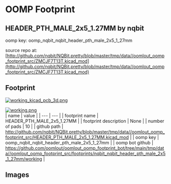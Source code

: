 # OOMP Footprint  
## HEADER_PTH_MALE_2x5_1.27MM  by nqbit  
  
oomp key: oomp_nqbit_nqbit_header_pth_male_2x5_1_27mm  
  
source repo at: [http://github.com/nqbit/NQBit.pretty/blob/master/tmp/data//oomlout_oomp_footprint_src/ZMCJF7T13T.kicad_mod](http://github.com/nqbit/NQBit.pretty/blob/master/tmp/data//oomlout_oomp_footprint_src/ZMCJF7T13T.kicad_mod)  
## Footprint  
  
[![working_kicad_pcb_3d.png](working_kicad_pcb_3d_600.png)](working_kicad_pcb_3d.png)  
  
[![working.png](working_600.png)](working.png)  
| name | value | 
| --- | --- | 
| footprint name | HEADER_PTH_MALE_2x5_1.27MM | 
| footprint description | None | 
| number of pads | 10 | 
| github path | http://github.com/nqbit/NQBit.pretty/blob/master/tmp/data//oomlout_oomp_footprint_src/HEADER_PTH_MALE_2x5_1.27MM.kicad_mod | 
| oomp key | oomp_nqbit_nqbit_header_pth_male_2x5_1_27mm | 
| oomp bot github | https://github.com/oomlout/oomlout_oomp_footprint_bot/tree/main/tmp/data//oomlout_oomp_footprint_src/footprints/nqbit_nqbit_header_pth_male_2x5_1_27mm/working | 
## Images  
